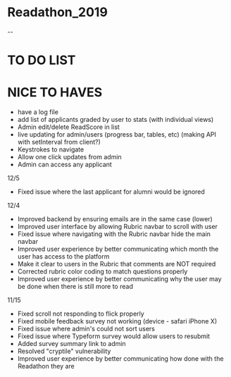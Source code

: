 # Readathon_2019
--
# TO DO LIST

# NICE TO HAVES
- have a log file
- add list of applicants graded by user to stats (with individual views)
- Admin edit/delete ReadScore in list
- live updating for admin/users (progress bar, tables, etc) (making API with setInterval from client?)
- Keystrokes to navigate
- Allow one click updates from admin
- Admin can access any applicant

12/5
- Fixed issue where the last applicant for alumni would be ignored

12/4
- Improved backend by ensuring emails are in the same case (lower)
- Improved user interface by allowing Rubric navbar to scroll with user
- Fixed issue where navigating with the Rubric navbar hide the main navbar
- Improved user experience by better communicating which month the user has access to the platform
- Make it clear to users in the Rubric that comments are NOT required
- Corrected rubric color coding to match questions properly
- Improved user experience by better communicating why the user may be done when there is still more to read

11/15
- Fixed scroll not responding to flick properly
- Fixed mobile feedback survey not working (device - safari iPhone X)
- Fixed issue where admin's could not sort users
- Fixed issue where Typeform survey would allow users to resubmit
- Added survey summary link to admin
- Resolved "cryptile" vulnerability
- Improved user experience by better communicating how done with the Readathon they are
